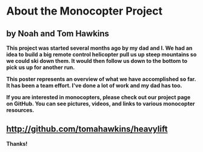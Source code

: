 # About the Monocopter Project

## by Noah and Tom Hawkins

**This project was started several months ago by my dad and I.
We had an idea to build a big remote control helicopter 
pull us up steep mountains so we could ski down them.
It would then follow us down to the bottom to pick us up
for another run.**

**This poster represents an overview of what we have accomplished so far.
It has been a team effort.  I've done a lot of work and my dad has too.**

**If you are interested in monocopters, please check out
our project page on GitHub.
You can see pictures, videos, and links to various monocopter resources.**

## http://github.com/tomahawkins/heavylift

**Thanks!**


